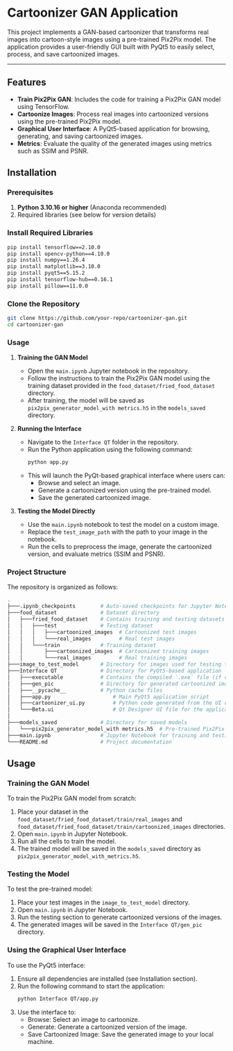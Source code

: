 # Cartoonizer GAN Application

This project implements a GAN-based cartoonizer that transforms real images into cartoon-style images using a pre-trained Pix2Pix model. The application provides a user-friendly GUI built with PyQt5 to easily select, process, and save cartoonized images.

---
## Features

- **Train Pix2Pix GAN**: Includes the code for training a Pix2Pix GAN model using TensorFlow.
- **Cartoonize Images**: Process real images into cartoonized versions using the pre-trained Pix2Pix model.
- **Graphical User Interface**: A PyQt5-based application for browsing, generating, and saving cartoonized images.
- **Metrics**: Evaluate the quality of the generated images using metrics such as SSIM and PSNR.
## Installation

### Prerequisites
1. **Python 3.10.16 or higher** (Anaconda recommended)
2. Required libraries (see below for version details)

### Install Required Libraries

```bash
pip install tensorflow==2.10.0
pip install opencv-python==4.10.0
pip install numpy==1.26.4
pip install matplotlib==3.10.0
pip install pyqt5==5.15.2
pip install tensorflow-hub==0.16.1
pip install pillow==11.0.0
```

### Clone the Repository
```bash
git clone https://github.com/your-repo/cartoonizer-gan.git
cd cartoonizer-gan
```

### Usage

1. **Training the GAN Model**  
   - Open the `main.ipynb` Jupyter notebook in the repository.
   - Follow the instructions to train the Pix2Pix GAN model using the training dataset provided in the `food_dataset/fried_food_dataset` directory.
   - After training, the model will be saved as `pix2pix_generator_model_with metrics.h5` in the `models_saved` directory.

2. **Running the Interface**  
   - Navigate to the `Interface QT` folder in the repository.
   - Run the Python application using the following command:
     ```bash
     python app.py
     ```
   - This will launch the PyQt-based graphical interface where users can:
     - Browse and select an image.
     - Generate a cartoonized version using the pre-trained model.
     - Save the generated cartoonized image.

3. **Testing the Model Directly**  
   - Use the `main.ipynb` notebook to test the model on a custom image.
   - Replace the `test_image_path` with the path to your image in the notebook.
   - Run the cells to preprocess the image, generate the cartoonized version, and evaluate metrics (SSIM and PSNR).

### Project Structure

The repository is organized as follows:

```bash
.
├───.ipynb_checkpoints        # Auto-saved checkpoints for Jupyter Notebooks
├───food_dataset              # Dataset directory
│   ├───fried_food_dataset    # Contains training and testing datasets
│   │   ├───test              # Testing dataset
│   │   │   ├───cartoonized_images  # Cartoonized test images
│   │   │   └───real_images         # Real test images
│   │   └───train             # Training dataset
│   │       ├───cartoonized_images  # Cartoonized training images
│   │       └───real_images         # Real training images
├───image_to_test_model       # Directory for images used for testing the model
├───Interface QT              # Directory for PyQt5-based application
│   ├───executable            # Contains the compiled `.exe` file (if created)
│   ├───gen_pic               # Directory for generated cartoonized images
│   ├───__pycache__           # Python cache files
│   ├───app.py                    # Main PyQt5 application script
│   ├───cartoonizer_ui.py         # Python code generated from the UI design file
│   └───Beta.ui                   # Qt Designer UI file for the application
│
├───models_saved              # Directory for saved models
│   └───pix2pix_generator_model_with metrics.h5  # Pre-trained Pix2Pix model
├───main.ipynb                # Jupyter Notebook for training and testing the GAN
└───README.md                 # Project documentation
```

## Usage

### Training the GAN Model
To train the Pix2Pix GAN model from scratch:
1. Place your dataset in the `food_dataset/fried_food_dataset/train/real_images` and `food_dataset/fried_food_dataset/train/cartoonized_images` directories.
2. Open `main.ipynb` in Jupyter Notebook.
3. Run all the cells to train the model.
4. The trained model will be saved in the `models_saved` directory as `pix2pix_generator_model_with_metrics.h5`.

### Testing the Model
To test the pre-trained model:
1. Place your test images in the `image_to_test_model` directory.
2. Open `main.ipynb` in Jupyter Notebook.
3. Run the testing section to generate cartoonized versions of the images.
4. The generated images will be saved in the `Interface QT/gen_pic` directory.

### Using the Graphical User Interface
To use the PyQt5 interface:
1. Ensure all dependencies are installed (see Installation section).
2. Run the following command to start the application:
   ```bash
   python Interface QT/app.py
    ```
3. Use the interface to:
    * Browse: Select an image to cartoonize.
    * Generate: Generate a cartoonized version of the image.
    * Save Cartoonized Image: Save the generated image to your local machine.